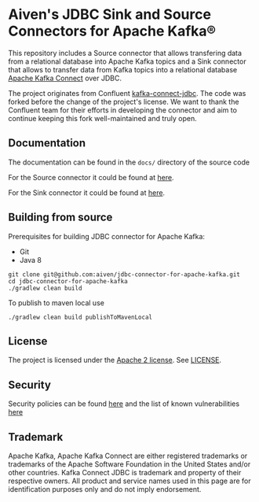 # Aiven's JDBC Sink and Source Connectors for Apache Kafka®

This repository includes a Source connector that allows transfering data from a relational database into Apache Kafka topics
and a Sink connector that allows to transfer data from Kafka topics into a relational database
[Apache Kafka Connect](http://kafka.apache.org/documentation.html#connect) over JDBC.

The project originates from Confluent
[kafka-connect-jdbc](https://github.com/confluentinc/kafka-connect-jdbc).
The code was forked before the change of the project's license. We want
to thank the Confluent team for their efforts in developing the
connector and aim to continue keeping this fork well-maintained and
truly open.

## Documentation

The documentation can be found in the `docs/` directory of the source code

For the Source connector it could be found at
[here](docs/source-connector.md).

For the Sink connector it could be found at
[here](docs/sink-connector.md).

## Building from source

Prerequisites for building JDBC connector for Apache Kafka:

* Git
* Java 8

```
git clone git@github.com:aiven/jdbc-connector-for-apache-kafka.git
cd jdbc-connector-for-apache-kafka
./gradlew clean build
```

To publish to maven local use
```
./gradlew clean build publishToMavenLocal
```

## License

The project is licensed under the
[Apache 2 license](https://www.apache.org/licenses/LICENSE-2.0). See
[LICENSE](LICENSE).

## Security

Security policies can be found [here](SECURITY.md) and the list of known vulnerabilities [here](cve-list.md)

## Trademark
Apache Kafka, Apache Kafka Connect are either registered trademarks or trademarks of the Apache Software Foundation in the United States and/or other countries. Kafka Connect JDBC is trademark and property of their respective owners. All product and service names used in this page are for identification purposes only and do not imply endorsement.
